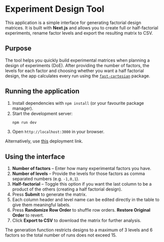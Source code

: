 # Experiment Design Tool

This application is a simple interface for generating factorial design matrices. It is built with **Next.js** and allows you to create full or half-factorial experiments, rename factor levels and export the resulting matrix to CSV.

## Purpose

The tool helps you quickly build experimental matrices when planning a design of experiments (DoE). After providing the number of factors, the levels for each factor and choosing whether you want a half factorial design, the app calculates every run using the [`fast-cartesian`](https://www.npmjs.com/package/fast-cartesian) package.

## Running the application

1. Install dependencies with `npm install` (or your favourite package manager).
2. Start the development server:
   ```bash
   npm run dev
   ```
3. Open `http://localhost:3000` in your browser.

Alternatively, use [this](https://design-of-experiment-frontend.vercel.app/) deployment link.

## Using the interface

1. **Number of factors** – Enter how many experimental factors you have.
2. **Number of levels** – Provide the levels for those factors as comma separated numbers (e.g. `-1,0,1`).
3. **Half-factorial** – Toggle this option if you want the last column to be a product of the others (creating a half factorial design).
4. Press **Submit** to generate the matrix.
5. Each column header and level name can be edited directly in the table to give them meaningful labels.
6. Press **Randomize Row Order** to shuffle row orders. **Restore Original Order** to revert.
7. Click **Export to CSV** to download the matrix for further analysis.

The generation function restricts designs to a maximum of 3 levels and 6 factors so the total number of runs does not exceed 15.
